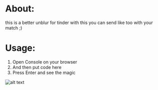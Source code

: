 # About:
this is a better unblur for tinder with this you can send like too with your match ;)

# Usage:

1) Open Console on your browser 
2) And then put code here
3) Press Enter and see the magic

![alt text](https://i.imgur.com/vd4oCEr.gif)
